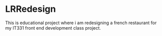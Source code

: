 # LRRedesign
This is educational project where i am redesigning a french restaurant for my IT331 front end development class project.
